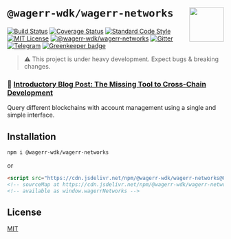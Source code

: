 # `@wagerr-wdk/wagerr-networks` <img align="right" src="https://raw.githubusercontent.com/wagerr/chainabstractionlayer/master/liquality-logo.png" height="80px" />


[![Build Status](https://travis-ci.com/wagerr/chainabstractionlayer.svg?branch=master)](https://travis-ci.com/wagerr/chainabstractionlayer)
[![Coverage Status](https://coveralls.io/repos/github/wagerr/chainabstractionlayer/badge.svg?branch=master)](https://coveralls.io/github/wagerr/chainabstractionlayer?branch=master)
[![Standard Code Style](https://img.shields.io/badge/codestyle-standard-brightgreen.svg)](https://github.com/standard/standard)
[![MIT License](https://img.shields.io/badge/license-MIT-brightgreen.svg)](../../LICENSE.md)
[![@wagerr-wdk/wagerr-networks](https://img.shields.io/npm/dt/@wagerr-wdk/wagerr-networks.svg)](https://npmjs.com/package/@wagerr-wdk/wagerr-networks)
[![Gitter](https://img.shields.io/gitter/room/wagerr/Lobby.svg)](https://gitter.im/wagerr/Lobby?source=orgpage)
[![Telegram](https://img.shields.io/badge/chat-on%20telegram-blue.svg)](https://t.me/Liquality) [![Greenkeeper badge](https://badges.greenkeeper.io/wagerr/chainabstractionlayer.svg)](https://greenkeeper.io/)

> :warning: This project is under heavy development. Expect bugs & breaking changes.

### :pencil: [Introductory Blog Post: The Missing Tool to Cross-Chain Development](https://medium.com/wagerr/the-missing-tool-to-cross-chain-development-2ebfe898efa1)


Query different blockchains with account management using a single and simple interface.


## Installation

```bash
npm i @wagerr-wdk/wagerr-networks
```

or

```html
<script src="https://cdn.jsdelivr.net/npm/@wagerr-wdk/wagerr-networks@0.2.3/dist/wagerr-networks.min.js"></script>
<!-- sourceMap at https://cdn.jsdelivr.net/npm/@wagerr-wdk/wagerr-networks@0.2.3/dist/wagerr-networks.min.js.map -->
<!-- available as window.wagerrNetworks -->
```


## License

[MIT](../../LICENSE.md)
